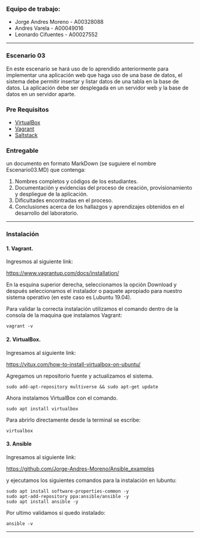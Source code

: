 
### Equipo de trabajo:
* Jorge Andres Moreno - A00328088
* Andres Varela - A00049016
* Leonardo Cifuentes - A00027552

---

### Escenario 03

En este escenario se hará uso de lo aprendido anteriormente para implementar una aplicación web que haga uso de una base de datos, el sistema debe permitir insertar y listar datos de una tabla en la base de datos. La aplicación debe ser desplegada en un servidor web y la base de datos en un servidor aparte.

### Pre Requisitos
- [VirtualBox](https://www.virtualbox.org/)
- [Vagrant](http://vagrantup.com)
- [Saltstack](https://www.saltstack.com/)

### Entregable

un documento en formato MarkDown (se suguiere el nombre Escenario03.MD) que contenga:

1. Nombres completos y códigos de los estudiantes.
2. Documentación y evidencias del proceso de creación, provisionamiento y despliegue de la aplicación.
3. Dificultades encontradas en el proceso.
4. Conclusiones acerca de los hallazgos y aprendizajes obtenidos en el desarrollo del laboratorio.

---

### Instalación

#### **1. Vagrant.**
Ingresmos al siguiente link:

https://www.vagrantup.com/docs/installation/

En la esquina superior derecha, seleccionamos la opción Download y después seleccionamos el instalador o paquete apropiado para nuestro sistema operativo (en este caso es Lubuntu 19.04).

Para validar la correcta instalación utilizamos el comando dentro de la consola de la maquina que instalamos Vagrant:

~~~
vagrant -v
~~~

#### **2. VirtualBox.**

Ingresamos al siguiente link:

https://vitux.com/how-to-install-virtualbox-on-ubuntu/

Agregamos un repositorio fuente y actualizamos el sistema.
~~~
sudo add-apt-repository multiverse && sudo apt-get update
~~~

Ahora instalamos VirtualBox con el comando.
~~~
sudo apt install virtualbox
~~~

Para abrirlo directamente desde la terminal se escribe:
~~~
virtualbox
~~~

#### **3. Ansible**

Ingresamos al siguiente link:

https://github.com/Jorge-Andres-Moreno/Ansible_examples

y ejecutamos los siguientes comandos para la instalación en lubuntu:

~~~
sudo apt install software-properties-common -y
sudo apt-add-repository ppa:ansible/ansible -y
sudo apt install ansible -y
~~~

Por ultimo validamos si quedo instalado:

~~~
ansible -v
~~~

---

